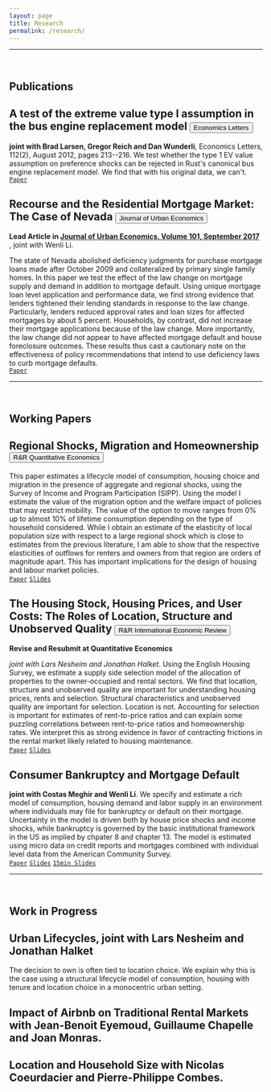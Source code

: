 ```yaml
---
layout: page
title: Research
permalink: /research/
---
```



---  

  <br>

## **Publications**

## A test of the extreme value type I assumption in the bus engine replacement model  <button type="button" class="btn btn-success">Economics Letters</button>

**joint with Brad Larsen, Gregor Reich and Dan Wunderli**, Economics Letters, 112(2), August 2012, pages 213--216. We test whether the type 1 EV value assumption on preference shocks can be rejected in Rust's canonical bus engine replacement model. We find that with his original data, we can't.  
[`Paper`](http://www.sciencedirect.com/science/article/pii/S0165176512000870)


## Recourse and the Residential Mortgage Market: The Case of Nevada    <button type="button" class="btn btn-success">Journal of Urban Economics</button>

**Lead Article in [Journal of Urban Economics, Volume 101, September 2017](http://www.sciencedirect.com/science/article/pii/S0094119017300438)** , joint with Wenli Li. 

The state of Nevada abolished deficiency judgments for purchase mortgage loans made after October 2009 and collateralized by primary single family homes. In this paper we test the effect of the law change on mortgage supply and demand in addition to mortgage default. Using unique mortgage loan level application and performance data, we find strong evidence that lenders tightened their lending standards in response to the law change. Particularly, lenders reduced approval rates and loan sizes for affected mortgages by about 5 percent. Households, by contrast, did not increase their mortgage applications because of the law change. More importantly, the law change did not appear to have affected mortgage default and house foreclosure outcomes. These results thus cast a cautionary note on the effectiveness of policy recommendations that intend to use deficiency laws to curb mortgage defaults.  
[`Paper`](https://www.dropbox.com/s/kezqhin1r04vsst/nevada_nov_2016.pdf?dl=0)


---  
  <br>

## **Working Papers**

## Regional Shocks, Migration and Homeownership <button type="button" class="btn btn-info">R&R Quantitative Economics</button>

This paper estimates a lifecycle model of consumption, housing choice and migration in the presence of aggregate and regional shocks, using the Survey of Income and Program Participation (SIPP). Using the model I estimate the value of the migration option and the welfare impact of policies that may restrict mobility. The value of the option to move ranges from 0% up to almost 10% of lifetime consumption depending on the type of household considered. While I obtain an estimate of the elasticity of local population size with respect to a large regional shock which is close to estimates from the previous literature, I am able to show that the respective elasticities of outflows for renters and owners from that region are orders of magnitude apart. This has important implications for the design of housing and labour market policies.  
[`Paper`](https://www.dropbox.com/s/f4s24ggypkckmvo/oswald_jmp.pdf?dl=0) [`Slides`](https://www.dropbox.com/s/3c7pdekqa5x6dp4/slides-BGSE-55min.pdf?dl=0)


## The Housing Stock, Housing Prices, and User Costs: The Roles of Location, Structure and Unobserved Quality  <button type="button" class="btn btn-info">R&R International Economic Review</button>

**Revise and Resubmit at Quantitative Economics**   

*joint with Lars Nesheim and Jonathan Halket.* Using the English Housing Survey, we estimate a supply side selection model of the allocation of properties to the owner-occupied and rental sectors. We find that location, structure and unobserved quality are important for understanding housing prices, rents and selection. Structural characteristics and unobserved quality are important for selection. Location is not. Accounting for selection is important for estimates of rent-to-price ratios and can explain some puzzling correlations between rent-to-price ratios and homeownership rates. We interpret this as strong evidence in favor of contracting frictions in the rental market likely related to housing maintenance.  
[`Paper`](https://www.dropbox.com/s/ch4zzpyha9cx9rf/SelectionModel_20160323.pdf?dl=0)  [`Slides`](https://www.dropbox.com/s/r6rs3taihxyx5a3/20161206_Lausanne.pdf?dl=0)

## Consumer Bankruptcy and Mortgage Default

**joint with Costas Meghir and Wenli Li**. We specify and estimate a rich model of consumption, housing demand and labor supply in an environment where individuals may file for bankruptcy or default on their mortgage. Uncertainty in the model is driven both by house price shocks and income shocks, while bankruptcy is governed by the basic institutional framework in the US as implied by chpater 8 and chapter 13. The model is estimated using micro data on credit reports and mortgages combined with individual level data from the American Community Survey.   
[`Paper`](https://www.dropbox.com/s/gxjevgrbsebzr53/bankrupty-for-website.pdf?dl=0)  [`Slides`](https://www.dropbox.com/s/wpblw978zharsp5/Li-Meghir-Oswald-CEMFI.pdf?dl=0)  [`15min Slides`](https://www.dropbox.com/s/sosj0vghcrd3ibs/Li-Meghir-Oswald-15min.pdf?dl=0)

---  

  <br>

## **Work in Progress**

## Urban Lifecycles, joint with Lars Nesheim and Jonathan Halket

The decision to own is often tied to location choice. We explain why this is the case using a structural lifecycle model of consumption, housing with tenure and location choice in a monocentric urban setting.

## Impact of Airbnb on Traditional Rental Markets with Jean-Benoit Eyemoud, Guillaume Chapelle and Joan Monras.

## Location and Household Size with Nicolas Coeurdacier and Pierre-Philippe Combes.






